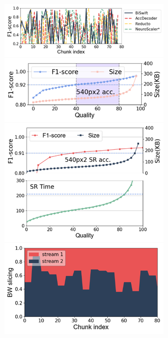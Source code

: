 ![示例图片](figures/折线.png)
![示例图片](figures/折线_双轴.png)
![示例图片](figures/折线_上下子图_上图是双轴.png)
![示例图片](figures/折线色块图.png)
